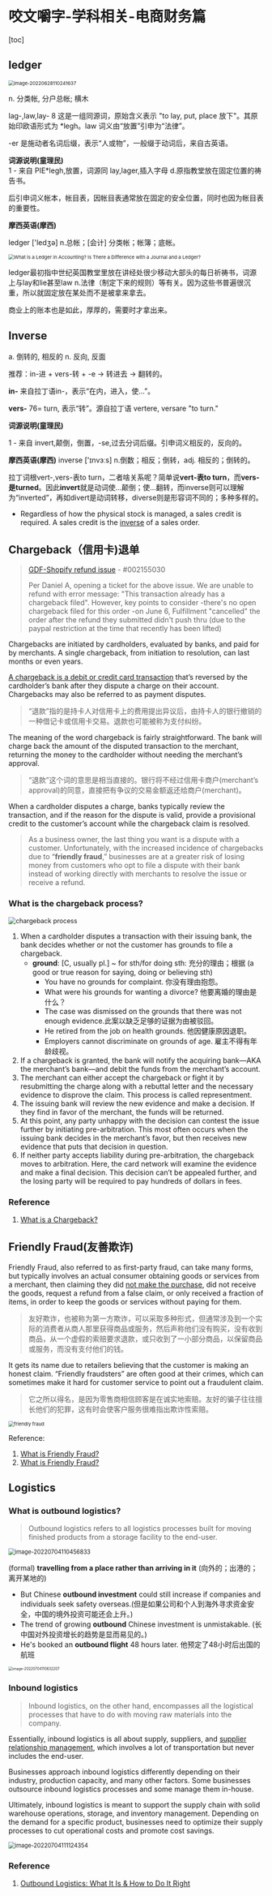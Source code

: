 # 咬文嚼字-学科相关-电商财务篇

[toc]





## ledger

<img src="./images/image-20220628110241637.png" alt="image-20220628110241637" style="zoom:67%;" /> 

n. 分类帐, 分户总帐; 横木

lag-,law,lay- 8
这是一组同源词，原始含义表示 "to lay, put, place 放下"。其原始印欧语形式为 *legh。law 词义由“放置”引申为“法律”。

-er 是施动者名词后缀，表示“人或物”，一般缀于动词后，来自古英语。



**词源说明(童理民)**  
1 - 来自 PIE*legh,放置，词源同 lay,lager,插入字母 d.原指教堂放在固定位置的祷告书。

后引申词义帐本，帐目表，因帐目表通常放在固定的安全位置，同时也因为帐目表的重要性。



**摩西英语(摩西)**

ledger ['ledʒə] n.总帐；[会计] 分类帐；帐簿；底帐。

<img src="./images/what-is-a-ledger.jpg.optimal.jpg" alt="What is a Ledger in Accounting? Is There a Difference with a Journal and a  Ledger?" style="zoom:67%;" /> 

ledger最初指中世纪英国教堂里放在讲经处很少移动大部头的每日祈祷书，词源上与lay和lie甚至law n.法律（制定下来的规则）等有关。因为这些书普遍很沉重，所以就固定放在某处而不是被拿来拿去。

商业上的账本也是如此，厚厚的，需要时才拿出来。 



## Inverse

a. 倒转的, 相反的
n. 反向, 反面


推荐：in-进 + vers-转 + -e → 转进去 → 翻转的。

**in-** 来自拉丁语in-，表示“在内，进入，使...”。

**vers-** 76= turn, 表示“转”。源自拉丁语 vertere, versare "to turn."

**词源说明(童理民)**  

1 - 来自 invert,颠倒，倒置，-se,过去分词后缀。引申词义相反的，反向的。

**摩西英语(摩西)**
inverse ['ɪnvɜːs] n.倒数；相反；倒转，adj. 相反的；倒转的。

拉丁词根vert-,vers-表to turn，二者啥关系呢？简单说**vert-表to turn**，而**vers-是turned**。因此**invert**就是动词使...颠倒；使...翻转，而inverse则可以理解为“inverted”，再如divert是动词转移，diverse则是形容词不同的；多种多样的。



- Regardless of how the physical stock is managed, a sales credit is required. A sales credit is the [inverse](https://help.brightpearl.com/hc/en-us/articles/212648483) of a sales order.



## Chargeback（信用卡)退单

> [GDF-Shopify refund issue](https://bsitc.on.spiceworks.com/tickets/open/25106/activity) - #002155030
>
> Per Daniel A, opening a ticket for the above issue. We are unable to refund with error message: "This transaction already has a chargeback filed". However, key points to consider -there's no open chargeback filed for this order -on June 6,  Fulfillment "cancelled" the order after the refund they submitted didn't push thru (due to the paypal restriction at the time that recently has been lifted)

Chargebacks are initiated by cardholders, evaluated by banks, and paid for by merchants. A single chargeback, from initiation to resolution, can last months or even years.

[A chargeback is a debit or credit card transaction](https://www.chargebackgurus.com/blog/merchant-chargebacks-101-what-they-are-why-they-matter) that’s reversed by the cardholder’s bank after they dispute a charge on their account. Chargebacks may also be referred to as payment disputes.

> “退款”指的是持卡人对信用卡上的费用提出异议后，由持卡人的银行撤销的一种借记卡或信用卡交易。退款也可能被称为支付纠纷。

The meaning of the word chargeback is fairly straightforward. The bank will charge back the amount of the disputed transaction to the merchant, returning the money to the cardholder without needing the merchant’s approval.

> “退款”这个词的意思是相当直接的。银行将不经过信用卡商户(merchant’s approval)的同意，直接把有争议的交易金额返还给商户(merchant)。



When a cardholder disputes a charge, banks typically review the transaction, and if the reason for the dispute is valid, provide a provisional credit to the customer’s account while the chargeback claim is resolved.



> As a business owner, the last thing you want is a dispute with a customer. Unfortunately, with the increased incidence of chargebacks due to “**friendly fraud**,” businesses are at a greater risk of losing money from customers who opt to file a dispute with their bank instead of working directly with merchants to resolve the issue or receive a refund.



### What is the chargeback process?

<img src="./images/ZeBXys9h0xT0VB7iVknUyLitzgrJu01X4Mg4DWB3PuCLYIwuFrgfuoMAKMs-SHntkG9pelPQIMixqoKLTxYOSPwNVIaOBWsbDp2PiXIMADMEbw51eWkpvhnGuerkrBS3-ywcg_fG" alt="chargeback process" style="zoom:90%;" /> 

1. When a cardholder disputes a transaction with their issuing bank, the bank decides whether or not the customer has grounds to file a chargeback.
   - **ground**: [C, usually pl.] ~ for sth/for doing sth: 充分的理由；根据 (a good or true reason for saying, doing or believing sth)
     - You have no grounds for complaint. 你没有理由抱怨。
     - What were his grounds for wanting a divorce? 他要离婚的理由是什么？
     - The case was dismissed on the grounds that there was not enough evidence.此案以缺乏足够的证据为由被驳回。
     - He retired from the job on health grounds. 他因健康原因退职。
     - Employers cannot discriminate on grounds of age. 雇主不得有年龄歧视。
2. If a chargeback is granted, the bank will notify the acquiring bank—AKA the merchant’s bank—and debit the funds from the merchant’s account.
3. The merchant can either accept the chargeback or fight it by resubmitting the charge along with a rebuttal letter and the necessary evidence to disprove the claim. This process is called representment.
4. The issuing bank will review the new evidence and make a decision. If they find in favor of the merchant, the funds will be returned.
5. At this point, any party unhappy with the decision can contest the issue further by initiating pre-arbitration. This most often occurs when the issuing bank decides in the merchant’s favor, but then receives new evidence that puts that decision in question.
6. If neither party accepts liability during pre-arbitration, the chargeback moves to arbitration. Here, the card network will examine the evidence and make a final decision. This decision can’t be appealed further, and the losing party will be required to pay hundreds of dollars in fees.



### Reference

1. [What is a Chargeback?](https://www.chargebackgurus.com/blog/merchant-chargebacks-101-what-they-are-why-they-matter)



## Friendly Fraud(友善欺诈)

Friendly Fraud, also referred to as first-party fraud, can take many forms, but typically involves an actual consumer obtaining goods or services from a merchant, then claiming they did [not make the purchase](https://fraud.net/s/chargeback-protection/), did not receive the goods, request a refund from a false claim, or only received a fraction of items, in order to keep the goods or services without paying for them. 

> 友好欺诈，也被称为第一方欺诈，可以采取多种形式，但通常涉及到一个实际的消费者从商人那里获得商品或服务，然后声称他们没有购买，没有收到商品，从一个虚假的索赔要求退款，或只收到了一小部分商品，以保留商品或服务，而没有支付他们的钱。



It gets its name due to retailers believing that the customer is making an honest claim. “Friendly fraudsters” are often good at their crimes, which can sometimes make it hard for customer service to point out a fraudulent claim.

> 它之所以得名，是因为零售商相信顾客是在诚实地索赔。友好的骗子往往擅长他们的犯罪，这有时会使客户服务很难指出欺诈性索赔。



<img src="./images/FraudInforgraphic-640x480.png" alt="friendly fraud" style="zoom:67%;" /> 

Reference:

1. [What is Friendly Fraud?](https://fraud.net/d/friendly-fraud/)
2. [What is Friendly Fraud?](https://www.ethoca.com/blog/what-is-friendly-fraud)



## Logistics

###  What is outbound logistics?

> Outbound logistics refers to all logistics processes built for moving finished products from a storage facility to the end-user.

<img src="./images/image-20220704110456833.png" alt="image-20220704110456833" style="zoom:80%;" /> 

(formal)  **travelling from a place rather than arriving in it** (向外的；出港的；离开某地的)

- But Chinese **outbound investment** could still increase if companies and individuals seek safety overseas.(但是如果公司和个人到海外寻求资金安全，中国的境外投资可能还会上升。)
- The trend of growing **outbound** Chinese investment is unmistakable. (长中国对外投资增长的趋势是显而易见的。)
- He's booked an **outbound flight** 48 hours later. 他预定了48小时后出国的航班

<img src="./images/image-20220704110632207.png" alt="image-20220704110632207" style="zoom: 50%;" /> 



### Inbound logistics

> Inbound logistics, on the other hand, encompasses all the logistical processes that have to do with moving raw materials into the company.

Essentially, inbound logistics is all about supply, suppliers, and [supplier relationship management](https://www.track-pod.com/blog/supplier-management-logistics/), which involves a lot of transportation but never includes the end-user.

Businesses approach inbound logistics differently depending on their industry, production capacity, and many other factors. Some businesses outsource inbound logistics processes and some manage them in-house.

Ultimately, inbound logistics is meant to support the supply chain with solid warehouse operations, storage, and inventory management. Depending on the demand for a specific product, businesses need to optimize their supply processes to cut operational costs and promote cost savings.

<img src="./images/image-20220704111124354.png" alt="image-20220704111124354" style="zoom:80%;" /> 

### Reference

1. [Outbound Logistics: What It Is & How to Do It Right](https://www.track-pod.com/blog/outbound-logistics/)

